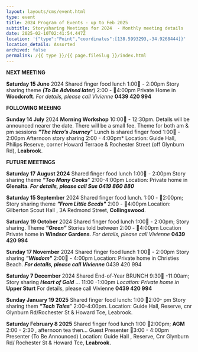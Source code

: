 ```yaml
---
layout: layouts/cms/event.html
type: event
title: 2024 Program of Events - up to Feb 2025
subtitle: Storysharing Meetings for 2024  - Monthly meeting details
date: 2025-02-10T02:41:54.447Z
location: '{"type":"Point","coordinates":[138.5993293,-34.9268444]}'
location_details: Assorted
archived: false
permalink: /{{ type }}/{{ page.fileSlug }}/index.html
---
```

**NEXT MEETING** 

**Saturday 15 June** 2024
Shared finger food lunch 1:00 - 2:00pm
Story sharing theme ***(To Be Advised later***) 2:00 - 4:00pm 
Private Home in **Woodcroft**. *For details, please call Vivienne*  **0439 420 994**

**FOLLOWING MEEtING**

**Sunday 14 July** 2024
**Morning Workshop** 10:00 - 12:30pm. Details will be announced nearer the date. There will be a small fee. 
Theme for both am & pm sessions ***"The Hero’s Journey***"
Lunch is shared finger food  1:00 - 2:00pm
Afternoon story sharing  2:00 - 4:00pm*
Location: Guide Hall, Philips Reserve, corner Howard Terrace & Rochester Street (off Glynburn Rd), **Leabrook**.

**FUTURE MEETINGS** 

**Saturday 17** **August 2024**
Shared finger food lunch 1:00 - 2:00pm
Story sharing theme ***"Too Many Cooks***"  2:00-4:00pm 
Location: Private home in **Glenalta**.
***For details, please call Sue 0419 860 880***

**Saturday 15 September** 2024
Shared finger food lunch. 1:00 - 2:00pm; 
Story sharing theme ***"From Little Seeds"*** 2:00 - 4:00pm
Location: Gilberton Scout Hall , 3A Redmond Street, **Collingswood**.

**Saturday** **19 October** 2024
Shared finger food lunch 1:00 - 2:00pm; Story sharing. Theme  ***"Green"*** 
Stories told between  2:00 - 4:00pm 
Location Private home in  **Windsor Gardens**. *For details, please call Vivienne*  **0439 420 994**

**Sunday 17 November** 2024
Shared finger food lunch 1:00 - 2:00pm
Story sharing ***"Wisdom"*** 2:00 - 4:00pm 
Location: Private home in Christies Beach. ***For details, please call Vivienne***  0439 420 994

**Saturday 7 December** 2024
Shared End-of-Year BRUNCH 9:30 -11:00am; 
Story sharing ***Heart of Gold*** … 11:00 -1:00pm 
*Location: Private home in* **Upper Sturt** For details, please call Vivienne  **0439 420 994**

[](<>)**Sunday January 19 2025** 
Shared finger food lunch: 1:00 2:00- pm
Story sharing them ***"Tech Tales***" 2:00-4:00pm. 
Location: Guide Hall, Reserve, cnr Glynburn Rd/Rochester St & Howard Tce, Leabrook. 

**Saturday February 8 2025** 
Shared finger food lunch 1:00 2:00pm;
**AGM** 2:00 - 2:30 , afternoon tea then...
Guest Presenter 3:00 - 4:00pm Presenter (To Be Announced)
Location: Guide Hall , Reserve, Cnr Glynburn Rd/ Rochester St & Howard Tce, **Leabrook.**